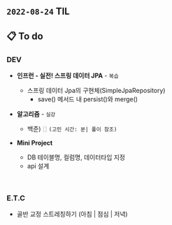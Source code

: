 ## `2022-08-24` TIL

## 📋 To do

### DEV

+ **인프런 - 실전! 스프링 데이터 JPA** - `복습`
  + 스프링 데이터 Jpa의 구현체(SimpleJpaRepository)
    + save() 메서드 내 persist()와 merge()

+ **알고리즘** - `실강`
  + 백준)  <font color="silver">[]</font> `(고민 시간: 분| 풀이 참조)`

+ **Mini Project**
  + DB 테이블명, 컬럼명, 데이터타입 지정
  + api 설계

<br>

### E.T.C
+ 골반 교정 스트레칭하기 (아침 | 점심 | 저녁)